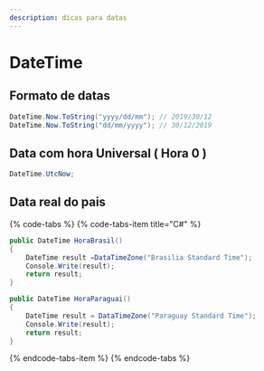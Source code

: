 ```yaml
---
description: dicas para datas
---
```


# DateTime

## Formato de datas

```csharp
DateTime.Now.ToString("yyyy/dd/mm"); // 2019/30/12
DateTime.Now.ToString("dd/mm/yyyy"); // 30/12/2019
```

## Data com hora Universal \( Hora 0 \)

```csharp
DateTime.UtcNow;
```

## Data real do pais 

{% code-tabs %}
{% code-tabs-item title="C\#" %}
```csharp
public DateTime HoraBrasil()
{
    DateTime result =DataTimeZone("Brasilia Standard Time");
    Console.Write(result);
    return result;
}

public DateTime HoraParaguai()
{
    DateTime result = DataTimeZone("Paraguay Standard Time");
    Console.Write(result);
    return result;
}
```
{% endcode-tabs-item %}
{% endcode-tabs %}

